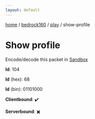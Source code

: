 ```yaml
---
layout: default
---
```


[home](/)  /  [bedrock160](/protocol/bedrock160)  /  [play](/protocol/bedrock160/play)  /  show-profile

# Show profile

Encode/decode this packet in [Sandbox](../../../sandbox/bedrock160#play.show_profile)

**Id**: 104

**Id** (hex): 68

**Id** (bin): 01101000

**Clientbound**: ✔️

**Serverbound**: ✖️
